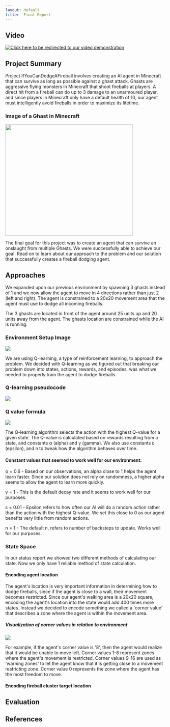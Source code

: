 ```yaml
---
layout: default
title:  Final Report
---
```


## Video
[![Click here to be redirected to our video demonstration](https://img.youtube.com/vi/wnPaqCjGIgA/0.jpg)](https://www.youtube.com/watch?v=wnPaqCjGIgA)

## Project Summary
Project IfYouCanDodgeAFireball involves creating an AI agent in Minecraft that can survive as long as possible against a ghast attack. Ghasts are aggressive flying monsters in Minecraft that shoot fireballs at players. A direct hit from a fireball can do up to 3 damage to an unarmoured player, and since players in Minecraft only have a default health of 10, our agent must intelligently avoid fireballs in order to maximize its lifetime.

### Image of a Ghast in Minecraft
<img src="http://www.minecraftseedspc.com/wp-content/uploads/2015/11/Ghast_Minecraft_06.jpg" width="400" height="350"/>

The final goal for this project was to create an agent that can survive an onslaught from multiple Ghasts. We were successfully able to achieve our goal. Read on to learn about our approach to the problem and our solution that successfully creates a fireball dodging agent.

## Approaches
We expanded upon our previous environment by spawning 3 ghasts instead of 1 and we now allow the agent to move in 4 directions rather than just 2 (left and right). The agent is constrained to a 20x20 movement area that the agent must use to dodge all incoming fireballs.

The 3 ghasts are located in front of the agent around 25 units up and 20 units away from the agent. The ghasts location are constrained while the AI is running.

### Environment Setup Image
<img src="http://i.imgur.com/g9E6Did.png"/>

We are using Q-learning, a type of reinforcement learning, to approach the problem. We decided with Q-learning as we figured out that breaking our problem down into states, actions, rewards, and episodes, was what we needed to properly train the agent to dodge fireballs.
 
### Q-learning pseudocode
<img src="http://i.imgur.com/oi6jv72.png"/>
 
### Q value formula
<img src="http://i.imgur.com/eAyNfY1.png"/>
 
The Q-learning algorithm selects the action with the highest Q-value for a given state. The Q-value is calculated based on rewards resulting from a state, and constants α (alpha) and γ (gamma). We also use constants ε (epsilon), and n to tweak how the algorithm behaves over time.

#### Constant values that seemed to work well for our environment:
α = 0.6 - Based on our observations, an alpha close to 1 helps the agent learn faster. Since our solution does not rely on randomness, a higher alpha seems to allow the agent to learn more quickly.

γ = 1 - This is the default decay rate and it seems to work well for our purposes.

ε = 0.01 - Epsilon refers to how often our AI will do a random action rather than the action with the highest Q-value. We set this close to 0 as our agent benefits very little from random actions.

n = 1 - The default n, refers to number of backsteps to update. Works well for our purposes.

### State Space
In our status report we showed two different methods of calculating our state. Now we only have 1 reliable method of state calculation.

#### Encoding agent location
The agent's location is very important information in determining how to dodge fireballs, since if the agent is close to a wall, their movement becomes restricted. Since our agent's walking area is a 20x20 square, encoding the agent's location into the state would add 400 times more states. Instead we decided to encode something we called a 'corner value' that describes a zone where the agent is within the movement area.

##### Visualization of corner values in relation to environment
<img src="http://i.imgur.com/vbAyiNu.png"/>

For example, if the agent's corner value is '8', then the agent would realize that it would be unable to move left. Corner values 1-8 represent zones where the agent's movement is restricted. Corner values 9-16 are used as 'warning zones' to let the agent know that it is getting close to a movement restricting zone. Corner value 0 represents the zone where the agent has the most freedom to move.

#### Encoding fireball cluster target location


## Evaluation


## References
